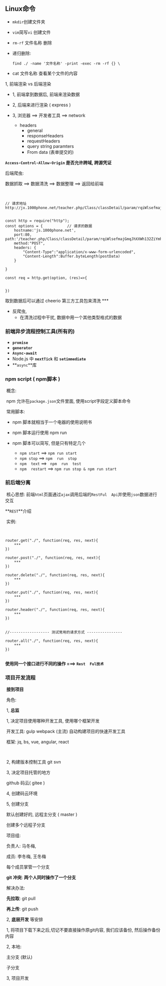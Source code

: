 ## Linux命令

+ `mkdir`创建文件夹

+ `vim`简写`vi` 创建文件

+ `rm-rf`   文件名称   删除

+ 递归删除:

    `find ./ -name '文件名称' -print -exec -rm -rf {} \`

+  cat 文件名称    查看某个文件的内容

1, 前端渲染 vs 后端渲染

+ 1, 前端拿到数据后, 前端来渲染数据

+ 2, 后端来进行渲染 ( express )

+ 3, 浏览器 ==> 开发者工具 ==> network
  + headers
    + general
    + responseHeaders
    + requestHeaders
    + query string paramters
    + From data (表单提交的)

**`Access-Control-Allow-Origin`   是否允许跨域,  跨源凭证**



后端爬虫:

数据抓取 ==> 数据清洗 ==> 数据整理 ==> 返回给前端

​	

```
// 请求地址  http://jx.1000phone.net/teacher.php/Class/classDetail/param/rqiWlsefmajGmqJhXXWh132ZiYmho


const http = require("http");
const options = {			// 请求的数据
    hostname:'js.1000phone.net',  
    port:80,			        											path:'/teacher.php/Class/classDetail/param/rqiWlsefmajGmqJhXXWh132ZiYmho',
    method:"POST",
    headers: {
        "Content-Type":"application/x-www-form-urlencoded",
        "Content-Length":Buffer.byteLength(postData) 
    }
    
}

const req = http.get(option, (res)=>{
    
    
})
```



取到数据后可以通过 cheerio  第三方工具包来清洗  ***



+ 反爬虫,
  + 在清洗过程中干扰, 数据中用一个其他类型格式的数据





### 前端异步流程控制工具(所有的)

+ **`promise`**
+ **`generator`**
+ **`Async-await`**
+ Node.js 中 **`nextTick`**  和 **`setimmediate`**
+ **`async`**库



### npm  script ( npm脚本 )

​	概念:

​		npm 允许在`package.json`文件里面, 使用script字段定义脚本命令

​	常用脚本:

+ npm 脚本就相当于一个电器的使用说明书

+ npm 脚本运行使用 npm run 

+ npm 脚本可以简写,  但是只有特定几个
  + `npm start`  ==>  `npm run start`
  + `npm stop`  ==>  `npm  run  stop`
  + `npm  text`  ==> ` npm  run  test`
  + `npm  restart`  ==>  `npm run stop & npm run start`

 

### 前后端分离

​	核心思想: 前端`html`页面通过`ajax`调用后端的`RestFul  Api`并使用`json`数据进行交互



**`REST`**介绍

​	实例:

​	

```
router.get("./", function(req, res, next){
    ***
})

router.post("./", function(req, res, next){
    ***
})

router.delete("./", function(req, res, next){
    ***
})

router.put("./", function(req, res, next){
    ***
})

router.header("./", function(req, res, next){
    ***
})


//------------------ 测试常用的请求方式 ----------------

router.all("./", function(req, res, next){
    ***
})


```

**使用同一个接口进行不同的操作 ===>  ` Rest  Ful技术 `**





### 项目开发流程

​	**接到项目**

​		角色:

​			1, **总监**

​				1, 决定项目使用哪种开发工具, 使用哪个框架开发

​				开发工具: gulp    webpack (主流) 自动构建项目的快速开发工具

​				框架:  jq, bs,  vue,  angular,  react

​					

​				2, 构建版本控制工具	git   svn

​				3,  决定项目托管的地方

​					github   码云( gitee )

​				4,  创建码云环境				

​				5, 创建分支

​					默认创建好的, 远程主分支 ( master )

​					创建多个远程子分支

​						项目组:

​							负责人: 马冬梅, 

​								成员:  李冬梅, 王冬梅

​								每个成员掌管一个分支



​				**git 冲突**:  **两个人同时操作了一个分支**

​					解决办法:

​						**先拉取**:  git pull 			

​						**再上传**:  git push					





​			2, **底层开发**	等安排

​				1, 将项目下载下来之后,切记不要直接操作原git内容, 我们应该备份, 然后操作备份内容

​				2, 本地:

​					主分支 (默认)

​					子分支

​				3, 项目开发